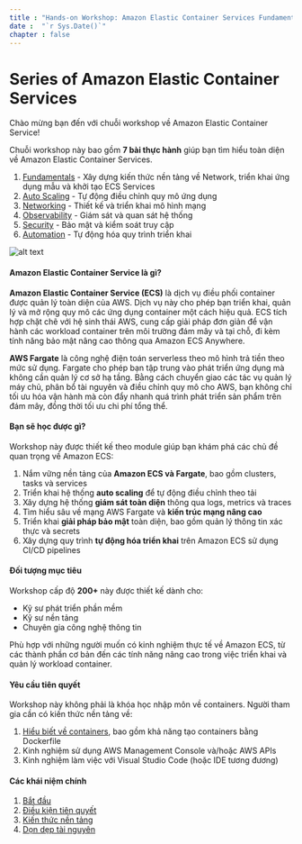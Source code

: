 ```yaml
---
title : "Hands-on Workshop: Amazon Elastic Container Services Fundamentals"
date :  "`r Sys.Date()`" 
chapter : false
---
```


# Series of Amazon Elastic Container Services

Chào mừng bạn đến với chuỗi workshop về Amazon Elastic Container Service!

Chuỗi workshop này bao gồm **7 bài thực hành** giúp bạn tìm hiểu toàn diện về Amazon Elastic Container Services.

1. [Fundamentals](#) - Xây dựng kiến thức nền tảng về Network, triển khai ứng dụng mẫu và khởi tạo ECS Services
1. [Auto Scaling](https://aws-fcj-ecs-workshop.github.io/Amazon-ECS-Immersion-Day/auto-scaling) - Tự động điều chỉnh quy mô ứng dụng
2. [Networking](https://aws-fcj-ecs-workshop.github.io/Amazon-ECS-Immersion-Day/networking) - Thiết kế và triển khai mô hình mạng
3. [Observability](https://aws-fcj-ecs-workshop.github.io/Amazon-ECS-Immersion-Day/observability) - Giám sát và quan sát hệ thống
4. [Security](https://aws-fcj-ecs-workshop.github.io/Amazon-ECS-Immersion-Day/security) - Bảo mật và kiểm soát truy cập
5. [Automation](https://aws-fcj-ecs-workshop.github.io/Amazon-ECS-Immersion-Day/automation) - Tự động hóa quy trình triển khai

![alt text](/images/image.png)

#### Amazon Elastic Container Service là gì?

**Amazon Elastic Container Service (ECS)** là dịch vụ điều phối container được quản lý toàn diện của AWS. Dịch vụ này cho phép bạn triển khai, quản lý và mở rộng quy mô các ứng dụng container một cách hiệu quả. ECS tích hợp chặt chẽ với hệ sinh thái AWS, cung cấp giải pháp đơn giản để vận hành các workload container trên môi trường đám mây và tại chỗ, đi kèm tính năng bảo mật nâng cao thông qua Amazon ECS Anywhere.

**AWS Fargate** là công nghệ điện toán serverless theo mô hình trả tiền theo mức sử dụng. Fargate cho phép bạn tập trung vào phát triển ứng dụng mà không cần quản lý cơ sở hạ tầng. Bằng cách chuyển giao các tác vụ quản lý máy chủ, phân bổ tài nguyên và điều chỉnh quy mô cho AWS, bạn không chỉ tối ưu hóa vận hành mà còn đẩy nhanh quá trình phát triển sản phẩm trên đám mây, đồng thời tối ưu chi phí tổng thể.

#### Bạn sẽ học được gì?
Workshop này được thiết kế theo module giúp bạn khám phá các chủ đề quan trọng về Amazon ECS:

1. Nắm vững nền tảng của **Amazon ECS và Fargate**, bao gồm clusters, tasks và services
2. Triển khai hệ thống **auto scaling** để tự động điều chỉnh theo tải
3. Xây dựng hệ thống **giám sát toàn diện** thông qua logs, metrics và traces
4. Tìm hiểu sâu về mạng AWS Fargate và **kiến trúc mạng nâng cao**
5. Triển khai **giải pháp bảo mật** toàn diện, bao gồm quản lý thông tin xác thực và secrets
6. Xây dựng quy trình **tự động hóa triển khai** trên Amazon ECS sử dụng CI/CD pipelines

#### Đối tượng mục tiêu

Workshop cấp độ **200+** này được thiết kế dành cho:
- Kỹ sư phát triển phần mềm
- Kỹ sư nền tảng
- Chuyên gia công nghệ thông tin

Phù hợp với những người muốn có kinh nghiệm thực tế về Amazon ECS, từ các thành phần cơ bản đến các tính năng nâng cao trong việc triển khai và quản lý workload container.

#### Yêu cầu tiên quyết
Workshop này không phải là khóa học nhập môn về containers. Người tham gia cần có kiến thức nền tảng về:

1. [Hiểu biết về containers](https://www.docker.com/resources/what-container/), bao gồm khả năng tạo containers bằng Dockerfile
2. Kinh nghiệm sử dụng AWS Management Console và/hoặc AWS APIs
3. Kinh nghiệm làm việc với Visual Studio Code (hoặc IDE tương đương)

#### Các khái niệm chính

1. [Bắt đầu](1-getting-started/)
2. [Điều kiện tiên quyết](2-prerequisites/) 
3. [Kiến thức nền tảng](3-fundamentals/)
4. [Dọn dẹp tài nguyên](4-clean-resources/)